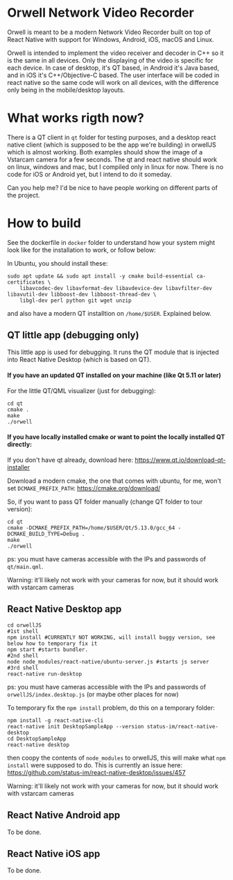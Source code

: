 # Orwell Network Video Recorder

Orwell is meant to be a modern Network Video Recorder built on top of React Native with support for Windows, Android, iOS, macOS and Linux.

Orwell is intended to implement the video receiver and decoder in C++ so it is the same in all devices. Only the displaying of the video is specific for each device. In case of desktop, it's QT based, in Android it's Java based, and in iOS it's C++/Objective-C based. The user interface will be coded in react native so the same code will work on all devices, with the difference only being in the mobile/desktop layouts.

# What works rigth now?

There is a QT client in `qt` folder for testing purposes, and a desktop react native client (which is supposed to be the app we're building) in orwellJS which is almost working. Both examples should show the image of a Vstarcam camera for a few seconds. The qt and react native should work on linux, windows and mac, but I compiled only in linux for now. There is no code for iOS or Android yet, but I intend to do it someday. 

Can you help me? I'd be nice to have people working on different parts of the project.

# How to build

See the dockerfile in `docker` folder to understand how your system might look like for the installation to work, or follow below:

In Ubuntu, you should install these:

```
sudo apt update && sudo apt install -y cmake build-essential ca-certificates \
    libavcodec-dev libavformat-dev libavdevice-dev libavfilter-dev libavutil-dev libboost-dev libboost-thread-dev \
    libgl-dev perl python git wget unzip 
```

and also have a modern QT installtion on `/home/$USER`. Explained below.

## QT little app (debugging only)

This little app is used for debugging. It runs the QT module that is injected into React Native Desktop (which is based on QT).

#### If you have an updated QT installed on your machine (like Qt 5.11 or later)

For the little QT/QML visualizer (just for debugging):

```
cd qt
cmake .
make
./orwell
```
#### If you have locally installed cmake or want to point the locally installed QT directly:

If you don't have qt already, download here: https://www.qt.io/download-qt-installer

Download a modern cmake, the one that comes with ubuntu, for me, won't set `DCMAKE_PREFIX_PATH`: https://cmake.org/download/

So, if you want to pass QT folder manually (change QT folder to tour version):

```
cd qt
cmake -DCMAKE_PREFIX_PATH=/home/$USER/Qt/5.13.0/gcc_64 -DCMAKE_BUILD_TYPE=Debug .
make
./orwell
```

ps: you must have cameras accessible with the IPs and passwords of `qt/main.qml`.

Warning: it'll likely not work with your cameras for now, but it should work with vstarcam cameras

## React Native Desktop app

```
cd orwellJS
#1st shell
npm install #CURRENTLY NOT WORKING, will install buggy version, see below how to temporary fix it
npm start #starts bundler. 
#2nd shell
node node_modules/react-native/ubuntu-server.js #starts js server
#3rd shell
react-native run-desktop
```

ps: you must have cameras accessible with the IPs and passwords of `orwellJS/index.desktop.js` (or maybe other places for now)

To temporary fix the `npm install` problem, do this on a temporary folder:

```
npm install -g react-native-cli 
react-native init DesktopSampleApp --version status-im/react-native-desktop
cd DesktopSampleApp
react-native desktop
```

then coopy the contents of `node_modules` to orwellJS, this will make what `npm install` were supposed to do. This is currently an issue here: https://github.com/status-im/react-native-desktop/issues/457

Warning: it'll likely not work with your cameras for now, but it should work with vstarcam cameras

## React Native Android app

To be done.

## React Native iOS app

To be done.
